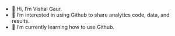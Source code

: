 - 👋 Hi, I’m Vishal Gaur.
- 👀 I’m interested in using Github to share analytics code, data, and results.
- 🌱 I’m currently learning how to use Github.
<!--- - 💞️ I’m looking to collaborate on ...
- 📫 How to reach me ... --->

<!---
gaur-research/gaur-research is a ✨ special ✨ repository because its `README.md` (this file) appears on your GitHub profile.
You can click the Preview link to take a look at your changes.
--->
